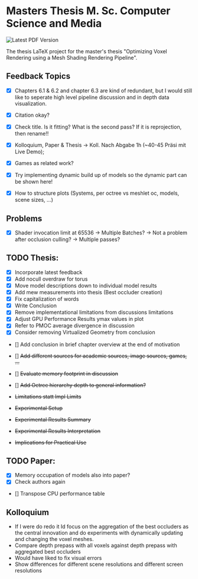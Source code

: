 # Masters Thesis M. Sc. Computer Science and Media

![Latest PDF Version](https://github.com/FreddyOm/MScThesis/actions/workflows/latex-to-pdf.yml/badge.svg)

The thesis LaTeX project for the master's thesis "Optimizing Voxel Rendering using a Mesh Shading Rendering Pipeline".


## Feedback Topics

- [x] Chapters 6.1 & 6.2 and chapter 6.3 are kind of redundant, but I would still like to seperate high level 
pipeline discussion and in depth data visualization.
- [x] Citation okay?
- [x] Check title. Is it fitting? What is the second pass? If it is reprojection, then rename!!
- [x] Kolloquium, Paper & Thesis -> Koll. Nach Abgabe 1h (~40-45 Präsi mit Live Demo); 
- [x] Games as related work?
- [x] Try implementing dynamic build up of models so the dynamic part can be shown here!
- [x] How to structure plots (Systems, per octree vs meshlet oc, models, scene sizes, ...)


## Problems

- [x] Shader invocation limit at 65536 -> Multiple Batches? -> Not a problem after occlusion culling? -> Multiple passes?


## TODO Thesis: 
- [x] Incorporate latest feedback
- [x] Add nocull overdraw for torus
- [x] Move model descriptions down to individual model results
- [x] Add mew measurements into thesis (Best occluder creation)
- [x] Fix capitalization of words
- [x] Write Conclusion
- [x] Remove implementational limitations from discussions limitations
- [x] Adjust GPU Performance Results ymax values in plot
- [x] Refer to PMOC average divergence in discussion
- [x] Consider removing Virtualized Geometry from conclusion
- [] Add conclusion in brief chapter overview at the end of motivation 
- [] ~~Add different sources for academic sources, image sources, games, ...~~
- [] ~~Evaluate memory footprint in discussion~~
- [] ~~Add Octree hierarchy depth to general information?~~

- ~~Limitations statt Impl Limits~~
- ~~Experimental Setup~~
- ~~Experimental Results Summary~~
- ~~Experimental Results Interpretation~~
- ~~Implications for Practical Use~~ 

## TODO Paper:
- [x] Memory occupation of models also into paper?
- [x] Check authors again
- [] Transpose CPU performance table 

## Kolloquium

- If I were do redo it Id focus on the aggregation of the best occluders as the central innovation
and do experiments with dynamically updating and changing the voxel meshes.
- Compare depth prepass with all voxels against depth prepass with aggregated best occluders
- Would have liked to fix visual errors 
- Show differences for different scene resolutions and different screen resolutions
